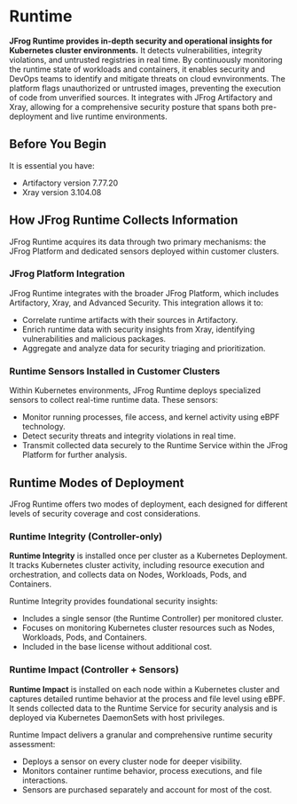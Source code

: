 # Runtime

**JFrog Runtime provides in-depth security and operational insights for Kubernetes cluster environments.** It detects vulnerabilities, integrity violations, and untrusted registries in real time. By continuously monitoring the runtime state of workloads and containers, it enables security and DevOps teams to identify and mitigate threats on cloud evnvironments. The platform flags unauthorized or untrusted images, preventing the execution of code from unverified sources. It integrates with JFrog Artifactory and Xray, allowing for a comprehensive security posture that spans both pre-deployment and live runtime environments.

## **Before You Begin**

It is essential you have:

* Artifactory version 7.77.20
* Xray version 3.104.08

## **How JFrog Runtime Collects Information**

JFrog Runtime acquires its data through two primary mechanisms: the JFrog Platform and dedicated sensors deployed within customer clusters.

### **JFrog Platform Integration**

JFrog Runtime integrates with the broader JFrog Platform, which includes Artifactory, Xray, and Advanced Security. This integration allows it to:

* Correlate runtime artifacts with their sources in Artifactory.
* Enrich runtime data with security insights from Xray, identifying vulnerabilities and malicious packages.
* Aggregate and analyze data for security triaging and prioritization.

### **Runtime Sensors Installed in Customer Clusters**

Within Kubernetes environments, JFrog Runtime deploys specialized sensors to collect real-time runtime data. These sensors:

* Monitor running processes, file access, and kernel activity using eBPF technology.
* Detect security threats and integrity violations in real time.
* Transmit collected data securely to the Runtime Service within the JFrog Platform for further analysis.

## **Runtime Modes of Deployment**

JFrog Runtime offers two modes of deployment, each designed for different levels of security coverage and cost considerations.

### **Runtime Integrity** (Controller-only)

**Runtime Integrity** is installed once per cluster as a Kubernetes Deployment. It tracks Kubernetes cluster activity, including resource execution and orchestration, and collects data on Nodes, Workloads, Pods, and Containers.

Runtime Integrity provides foundational security insights:

* Includes a single sensor (the Runtime Controller) per monitored cluster.
* Focuses on monitoring Kubernetes cluster resources such as Nodes, Workloads, Pods, and Containers.
* Included in the base license without additional cost.

### **Runtime Impact** (Controller + Sensors)

**Runtime Impact** is installed on each node within a Kubernetes cluster and captures detailed runtime behavior at the process and file level using eBPF. It sends collected data to the Runtime Service for security analysis and is deployed via Kubernetes DaemonSets with host privileges.

Runtime Impact delivers a granular and comprehensive runtime security assessment:

* Deploys a sensor on every cluster node for deeper visibility.
* Monitors container runtime behavior, process executions, and file interactions.
* Sensors are purchased separately and account for most of the cost.
